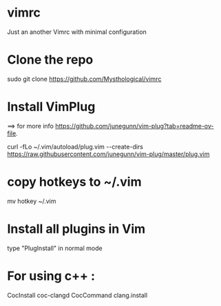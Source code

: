 # vimrc
Just an another Vimrc with minimal configuration 
# Clone the repo
sudo git clone https://github.com/Mysthological/vimrc
# Install VimPlug 
==> for more info https://github.com/junegunn/vim-plug?tab=readme-ov-file.

curl -fLo ~/.vim/autoload/plug.vim --create-dirs \
    https://raw.githubusercontent.com/junegunn/vim-plug/master/plug.vim

# copy hotkeys to ~/.vim
mv hotkey ~/.vim

# Install all plugins in Vim
type "PlugInstall" in normal mode

# For using c++ :
CocInstall coc-clangd
CocCommand clang.install

